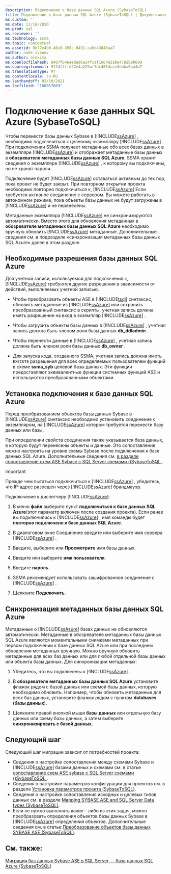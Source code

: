 ```yaml
---
description: Подключение к базе данных SQL Azure (SybaseToSQL)
title: Подключение к базе данных SQL Azure (SybaseToSQL) | Документация Майкрософт
ms.custom: ''
ms.date: 11/16/2020
ms.prod: sql
ms.reviewer: ''
ms.technology: ssma
ms.topic: conceptual
ms.assetid: 9e77e4b0-40c0-455c-8431-ca5d43849aa7
author: nahk-ivanov
ms.author: alexiva
ms.openlocfilehash: 9407f646eeded6a24fcaf166492abe4792b9b609
ms.sourcegitcommit: 917df4ffd22e4a229af7dc481dcce3ebba0aa4d7
ms.translationtype: MT
ms.contentlocale: ru-RU
ms.lasthandoff: 02/10/2021
ms.locfileid: "100057069"
---
```

# <a name="connecting-to-azure-sql-database-sybasetosql"></a>Подключение к базе данных SQL Azure (SybaseToSQL)

Чтобы перенести базы данных Sybase в [!INCLUDE[ssAzure](../../includes/ssazure_md.md)] , необходимо подключиться к целевому экземпляру [!INCLUDE[ssAzure](../../includes/ssazure_md.md)] . При подключении SSMA получает метаданные обо всех базах данных в экземпляре [!INCLUDE[ssAzure](../../includes/ssazure_md.md)] и отображает метаданные базы данных в **обозревателе метаданных базы данных SQL Azure**. SSMA хранит сведения о экземпляре [!INCLUDE[ssAzure](../../includes/ssazure_md.md)] , к которому вы подключены, но не хранят пароли.

Подключение будет [!INCLUDE[ssAzure](../../includes/ssazure_md.md)] оставаться активным до тех пор, пока проект не будет закрыт. При повторном открытии проекта необходимо повторно подключиться к, [!INCLUDE[ssAzure](../../includes/ssazure_md.md)] Если требуется активное соединение с сервером. Вы можете работать в автономном режиме, пока объекты базы данных не будут загружены в [!INCLUDE[ssAzure](../../includes/ssazure_md.md)] и не перенесены.

Метаданные экземпляра [!INCLUDE[ssAzure](../../includes/ssazure_md.md)] не синхронизируются автоматически. Вместо этого для обновления метаданных в **обозревателе метаданных базы данных SQL Azure** необходимо вручную обновить [!INCLUDE[ssAzure](../../includes/ssazure_md.md)] метаданные. Дополнительные сведения см. в подразделе «синхронизация метаданных базы данных SQL Azure» далее в этом разделе.

## <a name="required-azure-sql-database-permissions"></a>Необходимые разрешения базы данных SQL Azure

Для учетной записи, используемой для подключения к, [!INCLUDE[ssAzure](../../includes/ssazure_md.md)] требуются другие разрешения в зависимости от действий, выполняемых учетной записью.

- Чтобы преобразовать объекты ASE в [!INCLUDE[tsql](../../includes/tsql-md.md)] синтаксис, обновить метаданные из [!INCLUDE[ssAzure](../../includes/ssazure_md.md)] или сохранить преобразованный синтаксис в скрипты, учетная запись должна иметь разрешение на вход в экземпляр [!INCLUDE[ssAzure](../../includes/ssazure_md.md)] .

- Чтобы загрузить объекты базы данных в [!INCLUDE[ssAzure](../../includes/ssazure_md.md)] , учетная запись должна быть членом роли базы данных **db_ddladmin** .

- Чтобы перенести данные в [!INCLUDE[ssAzure](../../includes/ssazure_md.md)] , учетная запись должна быть членом роли базы данных **db_owner** .

- Для запуска кода, созданного SSMA, учетная запись должна иметь `EXECUTE` разрешения для всех определяемых пользователем функций в схеме **ssma_syb** целевой базы данных. Эти функции предоставляют эквивалентные функции системных функций ASE и используются преобразованными объектами.

## <a name="establishing-an-azure-sql-database-connection"></a>Установка подключения к базе данных SQL Azure

Перед преобразованием объектов базы данных Sybase в [!INCLUDE[ssAzure](../../includes/ssazure_md.md)] синтаксис необходимо установить соединение с экземпляром, на [!INCLUDE[ssAzure](../../includes/ssazure_md.md)] котором требуется перенести базу данных или базы.

При определении свойств соединения также указывается база данных, в которую будут перенесены объекты и данные. Это сопоставление можно настроить на уровне схемы Sybase после подключения к базе данных SQL Azure. Дополнительные сведения см. [в разделе сопоставление схем ASE Sybase с SQL Server схемами &#40;&#41;SybaseToSQL ](../../ssma/sybase/mapping-sybase-ase-schemas-to-sql-server-schemas-sybasetosql.md).

> [!IMPORTANT]
> Прежде чем пытаться подключиться к [!INCLUDE[ssAzure](../../includes/ssazure_md.md)] , убедитесь, что IP-адрес разрешен через [!INCLUDE[ssAzure](../../includes/ssazure_md.md)] брандмауэр.

Подключение к диспетчеру [!INCLUDE[ssAzure](../../includes/ssazure_md.md)]:

1. В меню **файл** выберите пункт **подключиться к базе данных SQL Azure**(этот параметр включен после создания проекта).
   Если ранее вы подключились к [!INCLUDE[ssAzure](../../includes/ssazure_md.md)] , имя команды будет **повторно подключено к базе данных SQL Azure**.

2. В диалоговом окне Соединение введите или выберите имя сервера [!INCLUDE[ssAzure](../../includes/ssazure_md.md)] .

3. Введите, выберите или **Просмотрите** имя базы данных.

4. Введите или выберите **имя пользователя**.

5. Введите **пароль**.

6. SSMA рекомендует использовать зашифрованное соединение с [!INCLUDE[ssAzure](../../includes/ssazure_md.md)] .

7. Щелкните **Подключить**.

## <a name="synchronizing-azure-sql-database-metadata"></a>Синхронизация метаданных базы данных SQL Azure

Метаданные о [!INCLUDE[ssAzure](../../includes/ssazure_md.md)] базах данных не обновляются автоматически. Метаданные в обозревателе метаданных базы данных SQL Azure являются моментальными снимками метаданных при первом подключении к базе данных SQL Azure или при последнем обновлении метаданных вручную. Можно вручную обновить метаданные для всех баз данных или для любой отдельной базы данных или объекта базы данных. Для синхронизации метаданных:

1. Убедитесь, что вы подключены к [!INCLUDE[ssAzure](../../includes/ssazure_md.md)] .

2. В **обозревателе метаданных базы данных SQL Azure** установите флажок рядом с базой данных или схемой базы данных, которую необходимо обновить.
   Например, чтобы обновить метаданные для всех баз данных, установите флажок рядом с пунктом **databases (базы данных**).

3. Щелкните правой кнопкой мыши **базы данных** или отдельную базу данных или схему базы данных, а затем выберите **синхронизировать с базой данных**.

## <a name="next-step"></a>Следующий шаг

Следующий шаг миграции зависит от потребностей проекта:

- Сведения о настройке сопоставления между схемами Sybase и [!INCLUDE[ssAzure](../../includes/ssazure_md.md)] базами данных и схемами см. в статье [сопоставление схем ASE sybase с SQL Server схемами &#40;&#41;SybaseToSQL ](../../ssma/sybase/mapping-sybase-ase-schemas-to-sql-server-schemas-sybasetosql.md).
- Сведения о настройке параметров конфигурации для проектов см. в разделе [Установка параметров проекта &#40;SybaseToSQL&#41;](../../ssma/sybase/setting-project-options-sybasetosql.md).
- Сведения о настройке сопоставления исходных и целевых типов данных см. в разделе [Mapping SYBASE ASE and SQL Server Data types &#40;SybaseToSQL&#41;](../../ssma/sybase/mapping-sybase-ase-and-sql-server-data-types-sybasetosql.md).
- Если не нужно выполнять какие – либо из этих задач, можно преобразовать определения объектов базы данных Sybase в [!INCLUDE[ssAzure](../../includes/ssazure_md.md)] определения объектов. Дополнительные сведения см. в статье [Преобразование объектов базы данных SYBASE ASE &#40;SybaseToSQL&#41;](../../ssma/sybase/converting-sybase-ase-database-objects-sybasetosql.md).

## <a name="see-also"></a>См. также:

[Миграция баз данных Sybase ASE в SQL Server — база данных SQL Azure &#40;SybaseToSQL&#41;](../../ssma/sybase/migrating-sybase-ase-databases-to-sql-server-azure-sql-db-sybasetosql.md)
